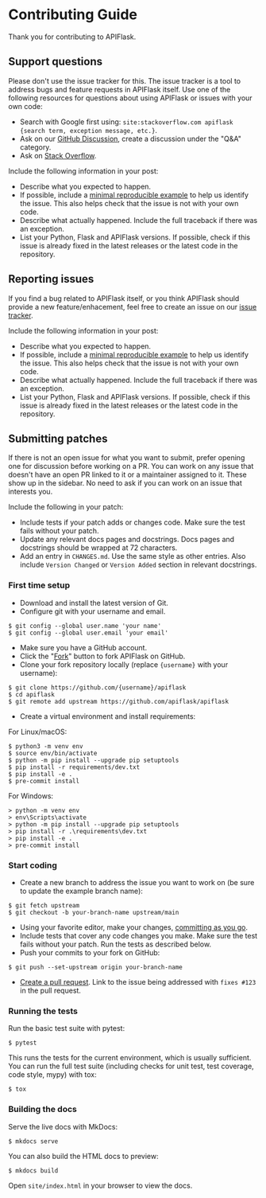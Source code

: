 # Contributing Guide

Thank you for contributing to APIFlask.


## Support questions

Please don't use the issue tracker for this. The issue tracker is a tool
to address bugs and feature requests in APIFlask itself. Use one of the
following resources for questions about using APIFlask or issues with your
own code:

- Search with Google first using: `site:stackoverflow.com apiflask {search term, exception message, etc.}`.
- Ask on our [GitHub Discussion][_gh_discuss], create a discussion under
the "Q&A" category.
- Ask on [Stack Overflow][_so].

Include the following information in your post:

- Describe what you expected to happen.
- If possible, include a [minimal reproducible example][_mcve] to help us
identify the issue. This also helps check that the issue is not with
your own code.
- Describe what actually happened. Include the full traceback if there
was an exception.
- List your Python, Flask and APIFlask versions. If possible, check if this
issue is already fixed in the latest releases or the latest code in
the repository.

[_gh_discuss]: https://github.com/apiflask/apiflask/discussions
[_so]: https://stackoverflow.com/questions/tagged/apiflask?tab=Frequent


## Reporting issues

If you find a bug related to APIFlask itself, or you think APIFlask
should provide a new feature/enhacement, feel free to create an
issue on our [issue tracker][_gh_issue].

Include the following information in your post:

- Describe what you expected to happen.
- If possible, include a [minimal reproducible example][_mcve] to help us
identify the issue. This also helps check that the issue is not with
your own code.
- Describe what actually happened. Include the full traceback if there
was an exception.
- List your Python, Flask and APIFlask versions. If possible, check if this
issue is already fixed in the latest releases or the latest code in
the repository.

[_gh_issue]: https://github.com/apiflask/apiflask/issues
[_mcve]: https://stackoverflow.com/help/minimal-reproducible-example


## Submitting patches

If there is not an open issue for what you want to submit, prefer
opening one for discussion before working on a PR. You can work on any
issue that doesn't have an open PR linked to it or a maintainer assigned
to it. These show up in the sidebar. No need to ask if you can work on
an issue that interests you.

Include the following in your patch:

- Include tests if your patch adds or changes code. Make sure the test
fails without your patch.
- Update any relevant docs pages and docstrings. Docs pages and
docstrings should be wrapped at 72 characters.
- Add an entry in `CHANGES.md`. Use the same style as other
entries. Also include `Version Changed` or `Version Added` section
in relevant docstrings.


### First time setup

- Download and install the latest version of Git.
- Configure git with your username and email.

```
$ git config --global user.name 'your name'
$ git config --global user.email 'your email'
```

- Make sure you have a GitHub account.
- Click the "[Fork][_fork]" button to fork APIFlask on GitHub.
- Clone your fork repository locally (replace `{username}` with your username):

```
$ git clone https://github.com/{username}/apiflask
$ cd apiflask
$ git remote add upstream https://github.com/apiflask/apiflask
```

- Create a virtual environment and install requirements:

For Linux/macOS:

```
$ python3 -m venv env
$ source env/bin/activate
$ python -m pip install --upgrade pip setuptools
$ pip install -r requirements/dev.txt
$ pip install -e .
$ pre-commit install
```

For Windows:

```
> python -m venv env
> env\Scripts\activate
> python -m pip install --upgrade pip setuptools
> pip install -r .\requirements\dev.txt
> pip install -e .
> pre-commit install
```

[_fork]: https://github.com/apiflask/apiflask/fork


### Start coding

- Create a new branch to address the issue you want to work on (be sure to
update the example branch name):

```
$ git fetch upstream
$ git checkout -b your-branch-name upstream/main
```

- Using your favorite editor, make your changes,
[committing as you go][_commit].
- Include tests that cover any code changes you make. Make sure the
test fails without your patch. Run the tests as described below.
- Push your commits to your fork on GitHub:

```
$ git push --set-upstream origin your-branch-name
```

- [Create a pull request][_pr]. Link to the issue being addressed with `fixes #123` in the pull request.

[_commit]: https://dont-be-afraid-to-commit.readthedocs.io/en/latest/git/commandlinegit.html#commit-your-changes
[_pr]: https://docs.github.com/en/github/collaborating-with-issues-and-pull-requests/creating-a-pull-request


### Running the tests

Run the basic test suite with pytest:

```
$ pytest
```

This runs the tests for the current environment, which is usually
sufficient. You can run the full test suite (including checks for unit test,
test coverage, code style, mypy) with tox:

```
$ tox
```


### Building the docs

Serve the live docs with MkDocs:

```
$ mkdocs serve
```

You can also build the HTML docs to preview:

```
$ mkdocs build
```

Open ``site/index.html`` in your browser to view the docs.
